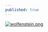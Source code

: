 ```yaml
---
published: true
---
```

[![wolfenstein.png]({{site.url}}/assets/wolfenstein.png)]({{site.url}}/assets/wolfenstein.png)
